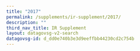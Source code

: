 ```yaml
---
title: "2017"
permalink: /supplements/ir-supplement/2017/
description: ""
third_nav_title: IR Supplement
layout: datagovsg-v2-search
datagovsg-id: d_dd0e740b3e3d9eeffbb44230cd2c754b
---
```

